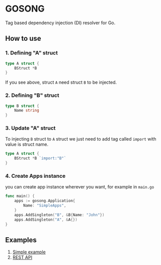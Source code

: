 # GOSONG
Tag based dependency injection (DI) resolver for Go.

## How to use

### 1. Defining "A" struct

```go
type A struct {
	BStruct *B
}
```
If you see above, struct `A` need struct `B` to be injected.

### 2. Defining "B" struct

```go
type B struct {
	Name string
}
```

### 3. Update "A" struct
To injecting `B` struct to `A` struct we just need to add tag called `import` with value is struct name.

```go
type A struct {
    BStruct *B `import:"B"`
}
```

### 4. Create Apps instance
you can create app instance wherever you want, for example in `main.go`
```go
func main() {
    apps := gosong.Application{
        Name: "SimpleApps",
    }
	apps.AddSingleton("B", &B{Name: "John"})
	apps.AddSingleton("A", &A{})
}
```

## Examples

1. [Simple example](https://github.com/ac-kurniawan/gosong/tree/main/example/simple)
2. [REST API]()